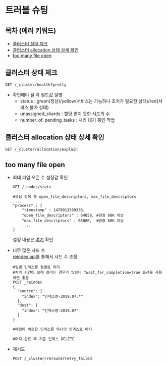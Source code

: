 # 트러블 슈팅

## 목차 (에러 키워드)
- [클러스터 상태 체크](#클러스터-상태-체크)
- [클러스터 allocation 상태 상세 확인](#클러스터-allocation-상태-상세-확인)
- [too many file open](#too-many-file-open)

## 클러스터 상태 체크
```
GET /_cluster/health?pretty
```
- 확인해야 될 각 필드값 설명
    - status : green(정상)/yellow(서비스는 가능하나 조치가 필요한 상태)/red(서비스 불가 상태)
    - unassigned_shards : 할당 받지 못한 샤드의 수
    - number_of_pending_tasks : 처리 대기 중인 작업

## 클러스터 allocation 상태 상세 확인
```
GET /_cluster/allocation/explain
```

## too many file open
* 최대 파일 오픈 수 설정값 확인
    ```
    GET /_nodes/stats
    
    #응답 항목 중 open_file_descriptors, max_file_descriptors
    ....
    "process" : {
        "timestamp" : 1478013569336,
        "open_file_descriptors" : 64858, #권장 60K 이상
        "max_file_descriptors" : 65000,  #권장 60K 이상
        ....
    }       
    ```
    설정 내용은 [여기](https://github.com/parkjungwoong/elastic-stack/blob/master/elasticsearch/%EC%84%A4%EC%A0%95%20%EC%A0%95%EB%B3%B4.md#os-%EC%84%A4%EC%A0%95) 확인
    
* 너무 많은 샤드 수\
    [reindex api](https://www.elastic.co/guide/en/elasticsearch/reference/current/docs-reindex.html)를 통해서 샤드 수 조정

    ```
    #일별 인덱스를 월별로 머지
    #처리 시간이 오래 걸리는 경우가 많으니 ?wait_for_completion=true 옵션을 사용하면 좋음
    POST _reindex
    {
      "source": {
        "index": "인덱스명-2019.07.*"
      },
      "dest": {
        "index": "인덱스명-2019.07"
      }
    }
      
    #매핑이 비슷한 인덱스를 하나의 인덱스로 머지
   
    #머지 완료 후 기존 인덱스 DELETE  
    ```
* 재시도
    ```
    POST /_cluster/reroute?retry_failed
    ```


